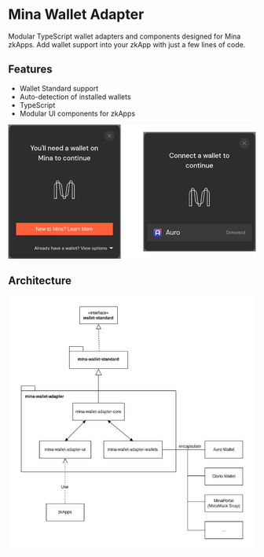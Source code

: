 # Mina Wallet Adapter

Modular TypeScript wallet adapters and components designed for Mina zkApps. Add wallet support into your zkApp with just a few lines of code.

## Features

- Wallet Standard support
- Auto-detection of installed wallets
- TypeScript
- Modular UI components for zkApps

<img src="docs/screenshots.png" alt="screenshot" width="720">

## Architecture

![screenshot](docs/design.png)
